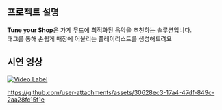 ## 프로젝트 설명
<strong>Tune your Shop</strong>은 가게 무드에 최적화된 음악을 추천하는 솔루션입니다.  
태그를 통해 손쉽게 매장에 어울리는 플레이리스트를 생성해드려요 

## 시연 영상
[![Video Label](http://img.youtube.com/vi/2yghgxWudBE/0.jpg)](https://youtu.be/2yghgxWudBE')


https://github.com/user-attachments/assets/30628ec3-17a4-47df-849c-2aa28fc15f1e



